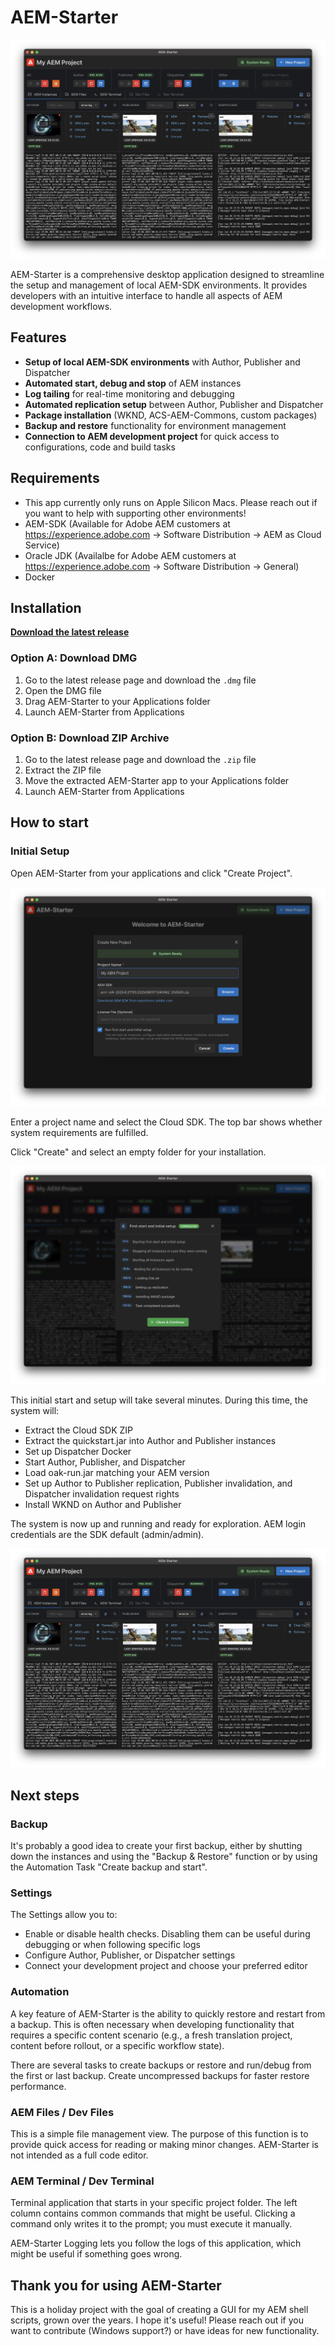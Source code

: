 # AEM-Starter

![AEM-Starter Application](doc/screenshots/howtostart5.png)

AEM-Starter is a comprehensive desktop application designed to streamline the setup and management of local AEM-SDK environments. It provides developers with an intuitive interface to handle all aspects of AEM development workflows.

## Features

- **Setup of local AEM-SDK environments** with Author, Publisher and Dispatcher
- **Automated start, debug and stop** of AEM instances
- **Log tailing** for real-time monitoring and debugging
- **Automated replication setup** between Author, Publisher and Dispatcher
- **Package installation** (WKND, ACS-AEM-Commons, custom packages)
- **Backup and restore** functionality for environment management
- **Connection to AEM development project** for quick access to configurations, code and build tasks

## Requirements

- This app currently only runs on Apple Silicon Macs. Please reach out if you want to help with supporting other environments!
- AEM-SDK (Available for Adobe AEM customers at https://experience.adobe.com -> Software Distribution -> AEM as Cloud Service)
- Oracle JDK (Availalbe for Adobe AEM customers at https://experience.adobe.com -> Software Distribution -> General)
- Docker

## Installation

**[Download the latest release](https://github.com/dfoerderreuther/aemstarter/releases/latest)**

### Option A: Download DMG
1. Go to the latest release page and download the `.dmg` file
2. Open the DMG file
3. Drag AEM-Starter to your Applications folder
4. Launch AEM-Starter from Applications

### Option B: Download ZIP Archive
1. Go to the latest release page and download the `.zip` file
2. Extract the ZIP file
3. Move the extracted AEM-Starter app to your Applications folder
4. Launch AEM-Starter from Applications


## How to start

### Initial Setup

Open AEM-Starter from your applications and click "Create Project". 

![Create Project](doc/screenshots/howtostart1.png)

Enter a project name and select the Cloud SDK. The top bar shows whether system requirements are fulfilled.

Click "Create" and select an empty folder for your installation. 

![Initial run and setup](doc/screenshots/howtostart4.png)

This initial start and setup will take several minutes. During this time, the system will: 
- Extract the Cloud SDK ZIP
- Extract the quickstart.jar into Author and Publisher instances
- Set up Dispatcher Docker
- Start Author, Publisher, and Dispatcher
- Load oak-run.jar matching your AEM version
- Set up Author to Publisher replication, Publisher invalidation, and Dispatcher invalidation request rights
- Install WKND on Author and Publisher

The system is now up and running and ready for exploration. AEM login credentials are the SDK default (admin/admin).

![Up and running](doc/screenshots/howtostart5.png)

## Next steps

### Backup

It's probably a good idea to create your first backup, either by shutting down the instances and using the "Backup & Restore" function or by using the Automation Task "Create backup and start". 

### Settings

The Settings allow you to: 
- Enable or disable health checks. Disabling them can be useful during debugging or when following specific logs
- Configure Author, Publisher, or Dispatcher settings
- Connect your development project and choose your preferred editor

### Automation

A key feature of AEM-Starter is the ability to quickly restore and restart from a backup. This is often necessary when developing functionality that requires a specific content scenario (e.g., a fresh translation project, content before rollout, or a specific workflow state). 

There are several tasks to create backups or restore and run/debug from the first or last backup. Create uncompressed backups for faster restore performance.

### AEM Files / Dev Files

This is a simple file management view. The purpose of this function is to provide quick access for reading or making minor changes. AEM-Starter is not intended as a full code editor.

### AEM Terminal / Dev Terminal

Terminal application that starts in your specific project folder. The left column contains common commands that might be useful. Clicking a command only writes it to the prompt; you must execute it manually.

AEM-Starter Logging lets you follow the logs of this application, which might be useful if something goes wrong.

## Thank you for using AEM-Starter

This is a holiday project with the goal of creating a GUI for my AEM shell scripts, grown over the years. I hope it's useful! Please reach out if you want to contribute (Windows support?) or have ideas for new functionality. 